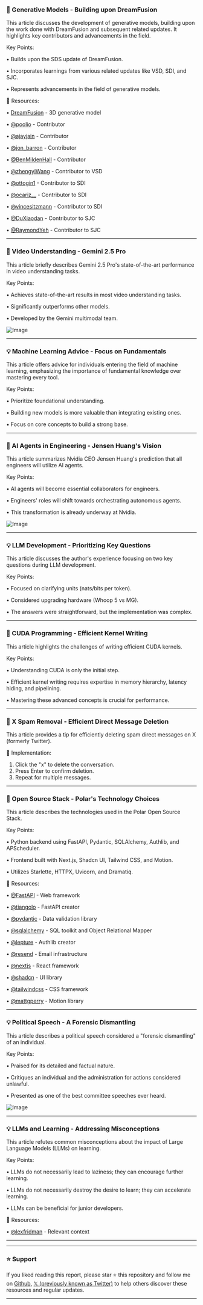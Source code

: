 ### 🤖 Generative Models - Building upon DreamFusion

This article discusses the development of generative models, building upon the work done with DreamFusion and subsequent related updates.  It highlights key contributors and advancements in the field.

Key Points:

•  Builds upon the SDS update of DreamFusion.


•  Incorporates learnings from various related updates like VSD, SDI, and SJC.


•  Represents advancements in the field of generative models.


🔗 Resources:

• [DreamFusion](http://dreamfusion3d.github.io) - 3D generative model


• [@poolio](https://x.com/poolio) - Contributor


• [@ajayjain](https://x.com/ajayjain) - Contributor


• [@jon_barron](https://x.com/jon_barron) - Contributor


• [@BenMildenHall](https://x.com/BenMildenhall) - Contributor


• [@zhengyiWang](https://x.com/ZhengyiWang) - Contributor to VSD


• [@ottogin1](https://x.com/ottogin1) - Contributor to SDI


• [@ocariz__](https://x.com/ocariz__) - Contributor to SDI


• [@vincesitzmann](https://x.com/vincesitzmann) - Contributor to SDI


• [@DuXiaodan](https://x.com/DuXiaodan) - Contributor to SJC


• [@RaymondYeh](https://x.com/RaymondYeh) - Contributor to SJC



---

### 🚀 Video Understanding - Gemini 2.5 Pro

This article briefly describes Gemini 2.5 Pro's state-of-the-art performance in video understanding tasks.

Key Points:

•  Achieves state-of-the-art results in most video understanding tasks.


•  Significantly outperforms other models.


•  Developed by the Gemini multimodal team.


![Image](https://pbs.twimg.com/media/GqhHS3KXMAEfea_?format=jpg&name=small)

---

### 💡 Machine Learning Advice - Focus on Fundamentals

This article offers advice for individuals entering the field of machine learning, emphasizing the importance of fundamental knowledge over mastering every tool.

Key Points:

• Prioritize foundational understanding.


• Building new models is more valuable than integrating existing ones.


• Focus on core concepts to build a strong base.


---

### 🤖 AI Agents in Engineering - Jensen Huang's Vision

This article summarizes Nvidia CEO Jensen Huang's prediction that all engineers will utilize AI agents.

Key Points:

•  AI agents will become essential collaborators for engineers.


•  Engineers' roles will shift towards orchestrating autonomous agents.


•  This transformation is already underway at Nvidia.


![Image](https://pbs.twimg.com/media/GqapCjZXkAAT4rD?format=jpg&name=small)

---

### 💡  LLM Development - Prioritizing Key Questions

This article discusses the author's experience focusing on two key questions during LLM development.

Key Points:

•  Focused on clarifying units (nats/bits per token).


•  Considered upgrading hardware (Whoop 5 vs MG).


•  The answers were straightforward, but the implementation was complex.


---

### 🤖 CUDA Programming - Efficient Kernel Writing

This article highlights the challenges of writing efficient CUDA kernels.

Key Points:

• Understanding CUDA is only the initial step.


• Efficient kernel writing requires expertise in memory hierarchy, latency hiding, and pipelining.


•  Mastering these advanced concepts is crucial for performance.



---

### 🚀 X Spam Removal -  Efficient Direct Message Deletion

This article provides a tip for efficiently deleting spam direct messages on X (formerly Twitter).

🚀 Implementation:

1. Click the "x" to delete the conversation.
2. Press Enter to confirm deletion.
3. Repeat for multiple messages.


---

### 🤖 Open Source Stack - Polar's Technology Choices

This article describes the technologies used in the Polar Open Source Stack.

Key Points:

• Python backend using FastAPI, Pydantic, SQLAlchemy, Authlib, and APScheduler.


• Frontend built with Next.js, Shadcn UI, Tailwind CSS, and Motion.


•  Utilizes Starlette, HTTPX, Uvicorn, and Dramatiq.


🔗 Resources:

• [@FastAPI](https://x.com/FastAPI) - Web framework


• [@tiangolo](https://x.com/tiangolo) - FastAPI creator


• [@pydantic](https://x.com/pydantic) - Data validation library


• [@sqlalchemy](https://x.com/sqlalchemy) - SQL toolkit and Object Relational Mapper


• [@lepture](https://x.com/lepture) - Authlib creator


• [@resend](https://x.com/resend) - Email infrastructure


• [@nextjs](https://x.com/nextjs) - React framework


• [@shadcn](https://x.com/shadcn) - UI library


• [@tailwindcss](https://x.com/tailwindcss) - CSS framework


• [@mattgperry](https://x.com/mattgperry) - Motion library


---

### 💡  Political Speech - A Forensic Dismantling

This article describes a political speech considered a "forensic dismantling" of an individual.


Key Points:

•  Praised for its detailed and factual nature.


•  Critiques an individual and the administration for actions considered unlawful.


•  Presented as one of the best committee speeches ever heard.


![Image](https://pbs.twimg.com/amplify_video_thumb/1920735177044590592/img/vuxv7QPFdYm_HsXE.jpg)


---

### 💡  LLMs and Learning - Addressing Misconceptions

This article refutes common misconceptions about the impact of Large Language Models (LLMs) on learning.

Key Points:

• LLMs do not necessarily lead to laziness; they can encourage further learning.


• LLMs do not necessarily destroy the desire to learn; they can accelerate learning.


• LLMs can be beneficial for junior developers.


🔗 Resources:

• [@lexfridman](https://x.com/lexfridman) -  Relevant context


---


---

### ⭐️ Support

If you liked reading this report, please star ⭐️ this repository and follow me on [Github](https://github.com/Drix10), [𝕏 (previously known as Twitter)](https://x.com/DRIX_10_) to help others discover these resources and regular updates.

---